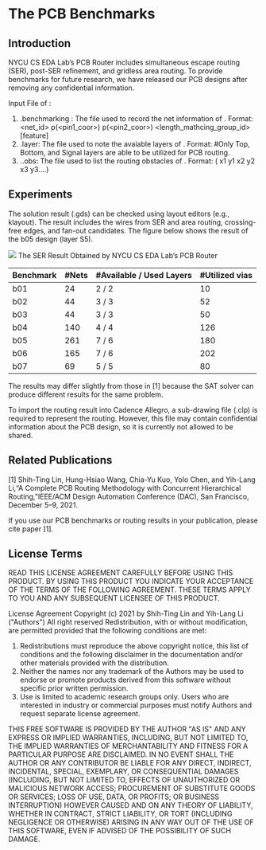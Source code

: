 # The PCB Benchmarks

## Introduction
NYCU CS EDA Lab’s PCB Router includes simultaneous escape routing (SER), post-SER refinement, and gridless area routing. To provide benchmarks for future research, we have released our PCB designs after removing any confidential information.

Input File of <case>:
1. <case>.benchmarking : The file used to record the net information of <case>.
Format: <net_id> p(<pin1_coor>) p(<pin2_coor>) <length_mathcing_group_id>  <spacing> <width> [feature]
2.	<case>.layer: The file used to note the avaiable layers of <case>.
Format: <Layer name> <Layer id>
#Only Top, Bottom, and Signal layers are able to be utilized for PCB routing.
3.	<case>.<Layer name>.obs: The file used to list the routing obstacles of <case>.
Format: ( x1 y1 x2 y2 x3 y3….)
    
## Experiments
The solution result (.gds) can be checked using layout editors (e.g., klayout). The result includes the wires from SER and area routing, crossing-free edges, and fan-out candidates. The figure below shows the result of the b05 design (layer S5).
    

![](https://i.imgur.com/3LwdvvU.png)
The SER Result Obtained by NYCU CS EDA Lab’s PCB Router
    
    
| Benchmark | #Nets | #Available / Used Layers | #Utilized vias |
| --------- | ---------------------------- | ------------------------ | -------------- |
| b01       | 24                  | 2 / 2                    | 10             |
| b02       | 44                  | 3 / 3                    | 52             |
| b03       | 44                  | 3 / 3                    | 50             |
| b04       | 140                | 4 / 4                    | 126            |
| b05       | 261               | 7 / 6                    | 180            |
| b06       | 165                | 7 / 6                    | 202            |
| b07       | 69                  | 5 / 5                    | 80             |
    
The results may differ slightly from those in [1] because the SAT solver can produce different results for the same problem.

To import the routing result into Cadence Allegro, a sub-drawing file (.clp) is required to represent the routing. However, this file may contain confidential information about the PCB design, so it is currently not allowed to be shared.
    
## Related Publications
[1] Shih-Ting Lin, Hung-Hsiao Wang, Chia-Yu Kuo, Yolo Chen, and Yih-Lang Li,“A Complete PCB Routing Methodology with Concurrent Hierarchical Routing,”IEEE/ACM Design Automation Conference (DAC), San Francisco, December 5–9, 2021.

If you use our PCB benchmarks or routing results in your publication, please cite paper [1].
    
## License Terms

READ THIS LICENSE AGREEMENT CAREFULLY BEFORE USING THIS PRODUCT. BY USING THIS PRODUCT YOU INDICATE YOUR ACCEPTANCE OF THE TERMS OF THE FOLLOWING AGREEMENT. THESE TERMS APPLY TO YOU AND ANY SUBSEQUENT LICENSEE OF THIS PRODUCT.

License Agreement
Copyright (c) 2021 by Shih-Ting Lin and Yih-Lang Li ("Authors") 
All right reserved 
Redistribution, with or without modification, are permitted provided that the following conditions are met:
1.	Redistributions must reproduce the above copyright notice, this list of conditions and the following disclaimer in the documentation and/or other materials provided with the distribution.
2.	Neither the names nor any trademark of the Authors may be used to endorse or promote products derived from this software without specific prior written permission.
3.	Use is limited to academic research groups only. Users who are interested in industry or commercial purposes must notify Authors and request separate license agreement.
    
THIS FREE SOFTWARE IS PROVIDED BY THE AUTHOR "AS IS" AND ANY EXPRESS OR IMPLIED WARRANTIES, INCLUDING, BUT NOT LIMITED TO, THE IMPLIED WARRANTIES OF MERCHANTABILITY AND FITNESS FOR A PARTICULAR PURPOSE ARE DISCLAIMED. IN NO EVENT SHALL THE AUTHOR OR ANY CONTRIBUTOR BE LIABLE FOR ANY DIRECT, INDIRECT, INCIDENTAL, SPECIAL, EXEMPLARY, OR CONSEQUENTIAL DAMAGES (INCLUDING, BUT NOT LIMITED TO, EFFECTS OF UNAUTHORIZED OR MALICIOUS NETWORK ACCESS; PROCUREMENT OF SUBSTITUTE GOODS OR SERVICES; LOSS OF USE, DATA, OR PROFITS; OR BUSINESS INTERRUPTION) HOWEVER CAUSED AND ON ANY THEORY OF LIABILITY, WHETHER IN CONTRACT, STRICT LIABILITY, OR TORT (INCLUDING NEGLIGENCE OR OTHERWISE) ARISING IN ANY WAY OUT OF THE USE OF THIS SOFTWARE, EVEN IF ADVISED OF THE POSSIBILITY OF SUCH DAMAGE.
